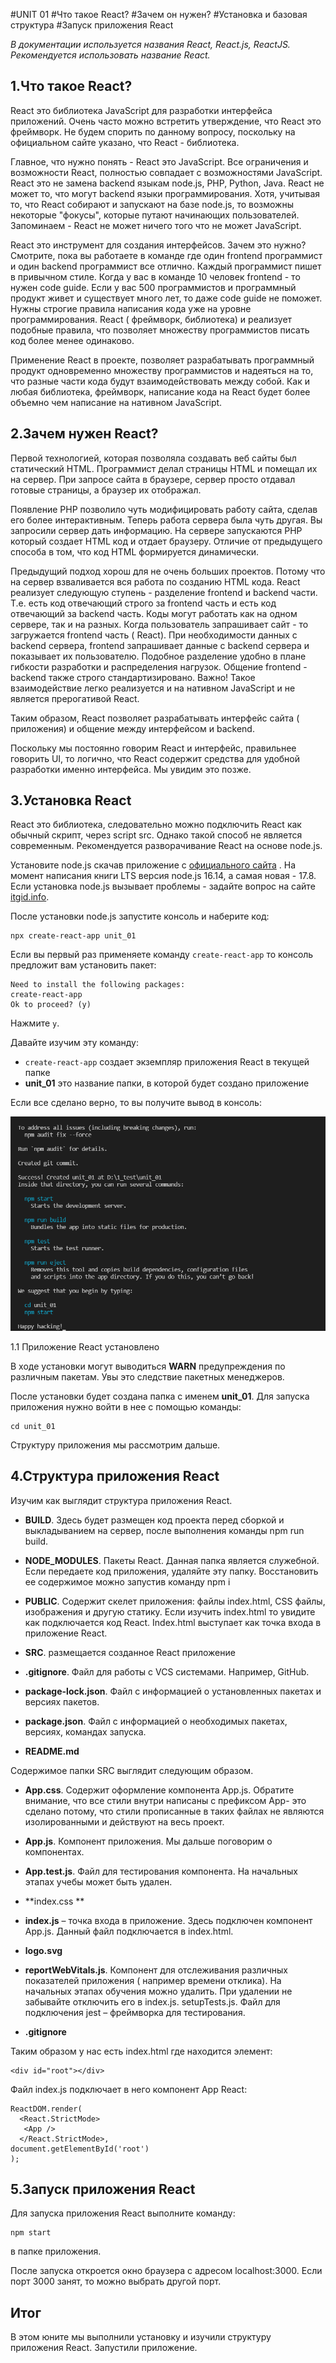 #UNIT 01
#Что такое React?
#Зачем он нужен?
#Установка и базовая структура
#Запуск приложения React

*В документации используется названия React, React.js, ReactJS. Рекомендуется использовать название React.*

## 1.Что такое React?

React это библиотека JavaScript для разработки интерфейса приложений. Очень часто можно встретить утверждение, что React это фреймворк. Не будем спорить по данному вопросу, поскольку на официальном сайте указано, что React - библиотека.

Главное, что нужно понять - React это JavaScript. Все ограничения и возможности React, полностью совпадает с возможностями JavaScript. React это не замена backend языкам node.js, PHP, Python, Java. React не может то, что могут backend языки программирования. Хотя, учитывая то, что React собирают и запускают на базе node.js, то возможны некоторые "фокусы", которые путают начинающих пользователей. Запоминаем - React не может ничего того что не может JavaScript.

React это инструмент для создания интерфейсов. Зачем это нужно? Смотрите, пока вы работаете в команде где один frontend программист и один backend программист все отлично. Каждый программист пишет в привычном стиле. Когда у вас в команде 10 человек frontend  - то нужен code guide. Если у вас 500 программистов и программный продукт живет и существует много лет, то даже code guide не поможет. Нужны строгие правила написания кода уже на уровне программирования. React ( фреймворк, библиотека) и реализует подобные правила, что позволяет множеству программистов писать код более менее одинаково.

Применение React в проекте, позволяет разрабатывать программный продукт одновременно множеству программистов и надеяться на то, что разные части кода будут взаимодействовать между собой.
   Как и любая библиотека, фреймворк, написание кода на React будет более объемно чем написание на нативном JavaScript.

## 2.Зачем нужен React?
Первой технологией, которая позволяла создавать веб сайты был статический HTML. Программист делал страницы HTML и помещал их на сервер. При запросе сайта в браузере, сервер просто отдавал готовые страницы, а браузер их отображал.

Появление PHP позволило чуть модифицировать работу сайта, сделав его более интерактивным. Теперь работа сервера была чуть другая. Вы запросили сервер дать информацию. На сервере запускаются PHP который создает HTML код и отдает браузеру. Отличие от предыдущего способа в том, что код HTML формируется динамически.

Предыдущий подход хорош для не очень больших проектов. Потому что на сервер взваливается вся работа по созданию HTML кода. React реализует следующую ступень - разделение frontend и backend части. Т.е. есть код отвечающий строго за frontend часть и есть код отвечающий за backend часть. Коды могут работать как на одном сервере, так и на разных. Когда пользователь запрашивает сайт - то загружается frontend часть ( React). При необходимости данных с backend сервера, frontend запрашивает данные с backend сервера и показывает их пользователю. Подобное разделение удобно в плане гибкости разработки и распределения нагрузок. Общение frontend - backend также строго стандартизировано. Важно! Такое взаимодействие легко реализуется и на нативном JavaScript и не является прерогативой React.

Таким образом, React позволяет разрабатывать интерфейс сайта ( приложения) и общение между интерфейсом и backend.

Поскольку мы постоянно говорим React и интерфейс, правильнее говорить UI, то логично, что React содержит средства для удобной разработки именно интерфейса. Мы увидим это позже. 

## 3.Установка React

React это библиотека, следовательно можно подключить React как обычный скрипт, через script src. Однако такой способ не является современным. Рекомендуется разворачивание React на основе node.js. 

Установите node.js скачав приложение с [официального сайта](https://nodejs.org) . На момент написания книги LTS версия node.js 16.14, а самая новая - 17.8.
   Если установка node.js вызывает проблемы - задайте вопрос на сайте [itgid.info](http://itgid.info). 

После установки node.js запустите консоль и наберите код:

```
npx create-react-app unit_01
```

Если вы первый раз применяете команду `create-react-app` то консоль предложит вам установить пакет:
```
Need to install the following packages:
create-react-app
Ok to proceed? (y)
```

Нажмите `y`.

Давайте изучим эту команду:

- `create-react-app` создает экземпляр приложения React в текущей папке
- **unit_01** это название папки, в которой будет создано приложение

Если все сделано верно, то вы получите вывод в консоль: 

![](../pictures/ch_01_p_01.png)

1.1 Приложение React установлено

В ходе установки могут выводиться **WARN** предупреждения по различным пакетам. Увы это следствие пакетных менеджеров.

После установки будет создана папка с именем **unit_01**. Для запуска приложения нужно войти в нее с помощью команды:
```
cd unit_01
```

Структуру приложения мы рассмотрим дальше.

## 4.Структура приложения React

Изучим как выглядит структура приложения React.

- **BUILD**. Здесь будет размещен код проекта перед сборкой и выкладыванием на сервер, после выполнения команды npm run build. 

- **NODE_MODULES**. Пакеты React. Данная папка является служебной. Если передаете код приложения, удаляйте эту папку. Восстановить ее содержимое можно запустив команду
   npm i 

- **PUBLIC**. Содержит скелет приложения: файлы index.html, CSS файлы, изображения и другую статику. Если изучить index.html то увидите как подключается код React. Index.html выступает как точка входа в приложение React. 

- **SRC**. размещается созданное React приложение 

- **.gitignore**. Файл для работы с VCS системами. Например, GitHub. 

- **package-lock.json**. Файл с информацией о установленных пакетах и версиях пакетов. 

- **package.json**. Файл с информацией о необходимых пакетах, версиях, командах запуска. 

- **README.md** 

Содержимое папки SRC выглядит следующим образом.

- **App.css**. Содержит оформление компонента App.js. Обратите внимание, что все стили внутри написаны с префиксом App- это сделано потому, что стили прописанные в таких файлах не являются изолированными и действуют на весь проект. 

- **App.js**. Компонент приложения. Мы дальше поговорим о компонентах. 

- **App.test.js**. Файл для тестирования компонента. На начальных этапах учебы может быть удален. 

- **index.css **

- **index.js** – точка входа в приложение. Здесь подключен компонент App.js. Данный файл подключается в index.html. 

- **logo.svg**

- **reportWebVitals.js**. Компонент для отслеживания различных показателей приложения ( например времени отклика). На начальных этапах обучения можно удалить. При удалении не забывайте отключить его в index.js.
   setupTests.js. Файл для подключения jest – фреймворка для тестирования. 

- **.gitignore**

Таким образом у нас есть index.html где находится элемент:

```
<div id="root"></div>
```

Файл index.js подключает в него компонент App React:

```
ReactDOM.render(
  <React.StrictMode>
   <App />
  </React.StrictMode>,
document.getElementById('root')
);
```

## 5.Запуск приложения React

Для запуска приложения React выполните команду:
```
npm start
```
в папке приложения. 

После запуска откроется окно браузера с адресом localhost:3000. Если порт 3000 занят, то можно выбрать другой порт.

## Итог
В этом юните мы выполнили установку и изучили структуру приложения React. Запустили приложение.